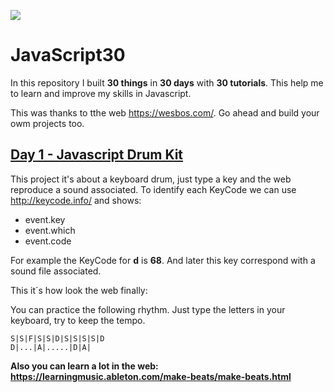 ![](https://wesbos.com/wp-content/uploads/2016/12/JS3-social-share.png)
# JavaScript30

In this repository I built **30 things** in **30 days** with **30 tutorials**. This help me to learn and improve my skills in Javascript.

This was thanks to tthe web https://wesbos.com/. Go ahead and build your owm projects too.

## [Day 1 - Javascript Drum Kit](https://github.com/corozb/JavaScript30/tree/master/Day1-drum-kit)
This project it's about a keyboard drum, just type a key and the web reproduce a sound associated. 
To identify each KeyCode we can use http://keycode.info/ and shows:
- event.key
- event.which
- event.code

For example the KeyCode for **d** is **68**. And later this key correspond with a sound file associated.

This it´s how look the web finally:

You can practice the following rhythm. Just type the letters in your keyboard, try to keep the tempo. <br/> 
 ```
S|S|F|S|S|D|S|S|S|S|D 
D|...|A|.....|D|A|
```

**Also you can learn a lot in the web: https://learningmusic.ableton.com/make-beats/make-beats.html**

